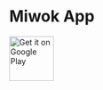 Miwok App
===================================


<p align="left">
<a href="https://play.google.com/store/apps/details?id=com.martialcoder.android.miwok">
    <img alt="Get it on Google Play"
        height="80"
        src="https://play.google.com/intl/en_us/badges/images/generic/en_badge_web_generic.png" />
</a>  
  


